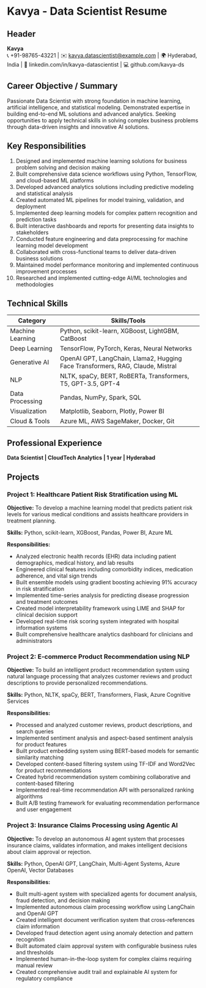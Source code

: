 # Kavya - Data Scientist Resume

## Header
**Kavya**  
📞 +91-98765-43221 | ✉️ kavya.datascientist@example.com | 🌍 Hyderabad, India | 🔗 linkedin.com/in/kavya-datascientist | 💻 github.com/kavya-ds

## Career Objective / Summary
Passionate Data Scientist with strong foundation in machine learning, artificial intelligence, and statistical modeling. Demonstrated expertise in building end-to-end ML solutions and advanced analytics. Seeking opportunities to apply technical skills in solving complex business problems through data-driven insights and innovative AI solutions.

## Key Responsibilities
1. Designed and implemented machine learning solutions for business problem solving and decision making
2. Built comprehensive data science workflows using Python, TensorFlow, and cloud-based ML platforms
3. Developed advanced analytics solutions including predictive modeling and statistical analysis
4. Created automated ML pipelines for model training, validation, and deployment
5. Implemented deep learning models for complex pattern recognition and prediction tasks
6. Built interactive dashboards and reports for presenting data insights to stakeholders
7. Conducted feature engineering and data preprocessing for machine learning model development
8. Collaborated with cross-functional teams to deliver data-driven business solutions
9. Maintained model performance monitoring and implemented continuous improvement processes
10. Researched and implemented cutting-edge AI/ML technologies and methodologies

## Technical Skills

| Category | Skills/Tools |
|----------|--------------|
| Machine Learning | Python, scikit-learn, XGBoost, LightGBM, CatBoost |
| Deep Learning | TensorFlow, PyTorch, Keras, Neural Networks |
| Generative AI | OpenAI GPT, LangChain, Llama2, Hugging Face Transformers, RAG, Claude, Mistral |
| NLP | NLTK, spaCy, BERT, RoBERTa, Transformers, T5, GPT-3.5, GPT-4 |
| Data Processing | Pandas, NumPy, Spark, SQL |
| Visualization | Matplotlib, Seaborn, Plotly, Power BI |
| Cloud & Tools | Azure ML, AWS SageMaker, Docker, Git |

## Professional Experience

**Data Scientist | CloudTech Analytics | 1 year | Hyderabad**

## Projects

### Project 1: Healthcare Patient Risk Stratification using ML

**Objective:** To develop a machine learning model that predicts patient risk levels for various medical conditions and assists healthcare providers in treatment planning.

**Skills:** Python, scikit-learn, XGBoost, Pandas, Power BI, Azure ML

**Responsibilities:**
- Analyzed electronic health records (EHR) data including patient demographics, medical history, and lab results
- Engineered clinical features including comorbidity indices, medication adherence, and vital sign trends
- Built ensemble models using gradient boosting achieving 91% accuracy in risk stratification
- Implemented time-series analysis for predicting disease progression and treatment outcomes
- Created model interpretability framework using LIME and SHAP for clinical decision support
- Developed real-time risk scoring system integrated with hospital information systems
- Built comprehensive healthcare analytics dashboard for clinicians and administrators

### Project 2: E-commerce Product Recommendation using NLP

**Objective:** To build an intelligent product recommendation system using natural language processing that analyzes customer reviews and product descriptions to provide personalized recommendations.

**Skills:** Python, NLTK, spaCy, BERT, Transformers, Flask, Azure Cognitive Services

**Responsibilities:**
- Processed and analyzed customer reviews, product descriptions, and search queries
- Implemented sentiment analysis and aspect-based sentiment analysis for product features
- Built product embedding system using BERT-based models for semantic similarity matching
- Developed content-based filtering system using TF-IDF and Word2Vec for product recommendations
- Created hybrid recommendation system combining collaborative and content-based filtering
- Implemented real-time recommendation API with personalized ranking algorithms
- Built A/B testing framework for evaluating recommendation performance and user engagement

### Project 3: Insurance Claims Processing using Agentic AI

**Objective:** To develop an autonomous AI agent system that processes insurance claims, validates information, and makes intelligent decisions about claim approval or rejection.

**Skills:** Python, OpenAI GPT, LangChain, Multi-Agent Systems, Azure OpenAI, Vector Databases

**Responsibilities:**
- Built multi-agent system with specialized agents for document analysis, fraud detection, and decision making
- Implemented autonomous claim processing workflow using LangChain and OpenAI GPT
- Created intelligent document verification system that cross-references claim information
- Developed fraud detection agent using anomaly detection and pattern recognition
- Built automated claim approval system with configurable business rules and thresholds
- Implemented human-in-the-loop system for complex claims requiring manual review
- Created comprehensive audit trail and explainable AI system for regulatory compliance
